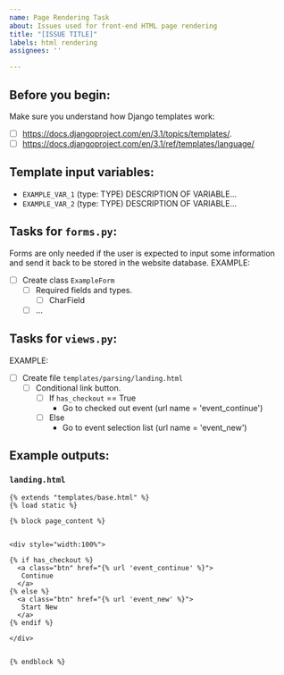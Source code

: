 ```yaml
---
name: Page Rendering Task
about: Issues used for front-end HTML page rendering
title: "[ISSUE TITLE]"
labels: html rendering
assignees: ''

---
```


## Before you begin:
Make sure you understand how Django templates work:
  - [ ] https://docs.djangoproject.com/en/3.1/topics/templates/.
  - [ ] https://docs.djangoproject.com/en/3.1/ref/templates/language/

## Template input variables:
- `EXAMPLE_VAR_1` (type: TYPE)
  DESCRIPTION OF VARIABLE...
- `EXAMPLE_VAR_2` (type: TYPE)
  DESCRIPTION OF VARIABLE...

## Tasks for `forms.py`:
Forms are only needed if the user is expected to input some information and send it back to be stored in the website database. 
EXAMPLE: 
- [ ] Create class `ExampleForm`
  - [ ] Required fields and types. 
    - [ ] CharField
  - [ ] ...

## Tasks for `views.py`:
EXAMPLE:
- [ ] Create file `templates/parsing/landing.html`
  - [ ] Conditional link button. 
    - [ ] If `has_checkout` == True
      - Go to checked out event (url name = 'event_continue')
    - [ ] Else
      - Go to event selection list (url name = 'event_new')

## Example outputs:

### `landing.html`
```
{% extends "templates/base.html" %}
{% load static %}

{% block page_content %}


<div style="width:100%">

{% if has_checkout %}
  <a class="btn" href="{% url 'event_continue' %}">
   Continue
  </a>
{% else %}
  <a class="btn" href="{% url 'event_new' %}">
   Start New
  </a>
{% endif %}

</div>


{% endblock %}
```

